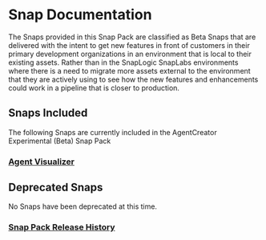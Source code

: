 # Snap Documentation

The Snaps provided in this Snap Pack are classified as Beta Snaps that are delivered with the intent to get new features in front of customers in their primary development organizations in an environment that is local to their existing assets.
Rather than in the SnapLogic SnapLabs environments where there is a need to migrate more assets external to the environment that they are actively using to see how the new features and enhancements could work in a pipeline that is closer to production.

## Snaps Included

The following Snaps are currently included in the AgentCreator Experimental (Beta) Snap Pack

### [Agent Visualizer](agent-visualizer.md)

## Deprecated Snaps

No Snaps have been deprecated at this time.

### [Snap Pack Release History](snap-pack-history.md)